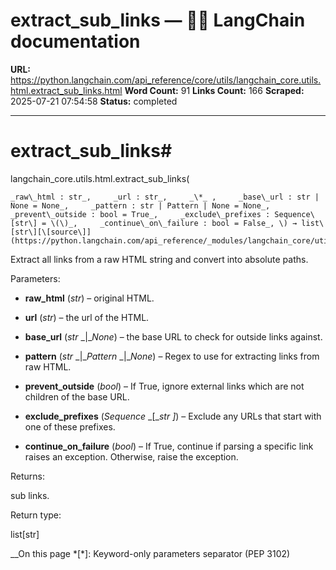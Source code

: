 # extract_sub_links — 🦜🔗 LangChain  documentation

**URL:** https://python.langchain.com/api_reference/core/utils/langchain_core.utils.html.extract_sub_links.html
**Word Count:** 91
**Links Count:** 166
**Scraped:** 2025-07-21 07:54:58
**Status:** completed

---

# extract\_sub\_links\#

langchain\_core.utils.html.extract\_sub\_links\(

    _raw\_html : str_,     _url : str_,     _\*_ ,     _base\_url : str | None = None_,     _pattern : str | Pattern | None = None_,     _prevent\_outside : bool = True_,     _exclude\_prefixes : Sequence\[str\] = \(\)_,     _continue\_on\_failure : bool = False_, \) → list\[str\][\[source\]](https://python.langchain.com/api_reference/_modules/langchain_core/utils/html.html#extract_sub_links)\#     

Extract all links from a raw HTML string and convert into absolute paths.

Parameters:     

  * **raw\_html** \(_str_\) – original HTML.

  * **url** \(_str_\) – the url of the HTML.

  * **base\_url** \(_str_ _|__None_\) – the base URL to check for outside links against.

  * **pattern** \(_str_ _|__Pattern_ _|__None_\) – Regex to use for extracting links from raw HTML.

  * **prevent\_outside** \(_bool_\) – If True, ignore external links which are not children of the base URL.

  * **exclude\_prefixes** \(_Sequence_ _\[__str_ _\]_\) – Exclude any URLs that start with one of these prefixes.

  * **continue\_on\_failure** \(_bool_\) – If True, continue if parsing a specific link raises an exception. Otherwise, raise the exception.

Returns:     

sub links.

Return type:     

list\[str\]

__On this page   *[\*]: Keyword-only parameters separator (PEP 3102)